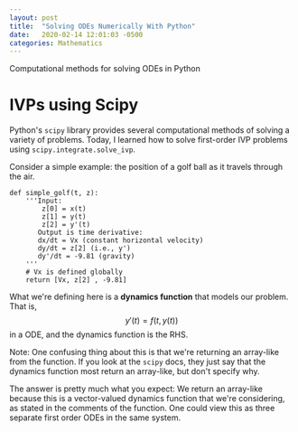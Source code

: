 ```yaml
---
layout: post
title:  "Solving ODEs Numerically With Python"
date:   2020-02-14 12:01:03 -0500
categories: Mathematics
---
```


Computational methods for solving ODEs in Python

# IVPs using Scipy

Python's `scipy` library provides several computational methods of solving a variety of problems. Today, I learned how to solve first-order IVP problems using `scipy.integrate.solve_ivp`.

Consider a simple example: the position of a golf ball as it travels through the air.

```
def simple_golf(t, z):
    '''Input:
        z[0] = x(t)
        z[1] = y(t)
        z[2] = y'(t)
       Output is time derivative: 
       dx/dt = Vx (constant horizontal velocity)
       dy/dt = z[2] (i.e., y')
       dy'/dt = -9.81 (gravity)
    '''
    # Vx is defined globally
    return [Vx, z[2] , -9.81]
```

What we're defining here is a **dynamics function** that models our problem. That is, $$y'(t) = f(t, y(t))$$ in a ODE, and the dynamics function is the RHS.

Note: One confusing thing about this is that we're returning an array-like from the function. If you look at the `scipy` docs, they just say that the dynamics function most return an array-like, but don't specify why.

The answer is pretty much what you expect: We return an array-like because this is a vector-valued dynamics function that we're considering, as stated in the comments of the function. One could view this as three separate first order ODEs in the same system.